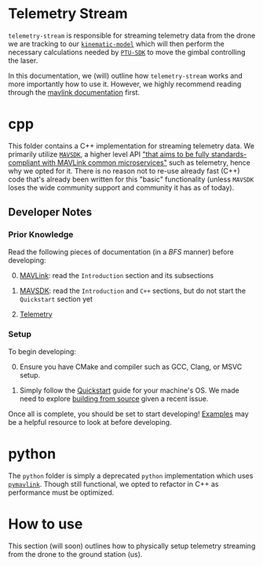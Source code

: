 # Telemetry Stream
`telemetry-stream` is responsible for streaming telemetry data from the drone we are tracking to our [`kinematic-model`](https://team-drift.github.io/delphi/kinematic_model/) which will then perform the necessary calculations needed by [`PTU-SDK`](https://team-drift.github.io/delphi/PTU-SDK/) to move the gimbal controlling the laser. 

In this documentation, we (will) outline how `telemetry-stream` works and more importantly how to use it. However, we highly recommend reading through the [mavlink documentation](https://mavlink.io/en/) first.

# cpp
This folder contains a C++ implementation for streaming telemetry data. We primarily utilize [`MAVSDK`](https://mavsdk.mavlink.io/main/en/), a higher level API ["that aims to be fully standards-compliant with MAVLink common microservices"](https://mavlink.io/en/about/implementations.html) such as telemetry, hence why we opted for it. There is no reason not to re-use already fast (C++) code that's already been written for this "basic" functionality (unless `MAVSDK` loses the wide community support and community it has as of today).

## Developer Notes

### Prior Knowledge
Read the following pieces of documentation (in a *BFS* manner) before developing: 

0. [MAVLink](https://mavlink.io/en/): read the `Introduction` section and its subsections

1. [MAVSDK](https://mavsdk.mavlink.io/main/en/): read the `Introduction` and `C++` sections, but do not start the `Quickstart` section yet

2. [Telemetry](https://mavsdk.mavlink.io/main/en/cpp/guide/telemetry.html)


### Setup
To begin developing:

0. Ensure you have CMake and compiler such as GCC, Clang, or MSVC setup. 

1. Simply follow the [Quickstart](https://mavsdk.mavlink.io/main/en/cpp/quickstart.html) guide for your machine's OS. We made need to explore [building from source](https://mavsdk.mavlink.io/main/en/cpp/guide/build.html) given a recent issue.

Once all is complete, you should be set to start developing! [Examples](https://mavsdk.mavlink.io/main/en/cpp/examples/) may be a helpful resource to look at before developing.

# python
The `python` folder is simply a deprecated `python` implementation which uses [`pymavlink`](https://github.com/ArduPilot/pymavlink). Though still functional, we opted to refactor in C++ as performance must be optimized.

# How to use
This section (will soon) outlines how to physically setup telemetry streaming from the drone to the ground station (us). 